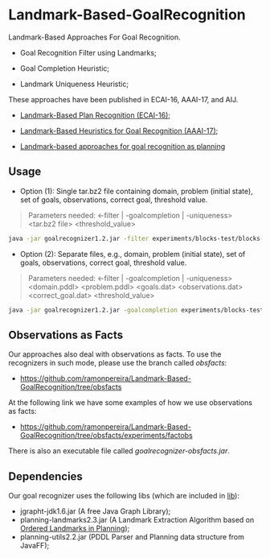 # Landmark-Based-GoalRecognition

Landmark-Based Approaches For Goal Recognition.

- Goal Recognition Filter using Landmarks;

- Goal Completion Heuristic;

- Landmark Uniqueness Heuristic;

These approaches have been published in ECAI-16, AAAI-17, and AIJ.

- [Landmark-Based Plan Recognition (ECAI-16)](https://arxiv.org/pdf/1604.01277.pdf);

- [Landmark-Based Heuristics for Goal Recognition (AAAI-17)](https://www.aaai.org/ocs/index.php/AAAI/AAAI17/paper/view/14666);

- [Landmark-based approaches for goal recognition as planning](https://doi.org/10.1016/j.artint.2019.103217)

## Usage

- Option (1): Single tar.bz2 file containing domain, problem (initial state), set of goals, observations, correct goal, threshold value.

> Parameters needed: <-filter | -goalcompletion | -uniqueness> <tar.bz2 file> <threshold_value>

```bash
java -jar goalrecognizer1.2.jar -filter experiments/blocks-test/blocks-test.tar.bz2 0
```

- Option (2): Separate files, e.g., domain, problem (initial state), set of goals, observations, correct goal, threshold value.

> Parameters needed: <-filter | -goalcompletion | -uniqueness> <domain.pddl> <problem.pddl> <goals.dat> <observations.dat> <correct_goal.dat> <threshold_value>

```bash
java -jar goalrecognizer1.2.jar -goalcompletion experiments/blocks-test/domain.pddl experiments/blocks-test/template.pddl experiments/blocks-test/hyps.dat experiments/blocks-test/obs.dat experiments/blocks-test/real_hyp.dat 0.1
```

## Observations as Facts

Our approaches also deal with observations as facts. To use the recognizers in such mode, please use the branch called *obsfacts*:

- https://github.com/ramonpereira/Landmark-Based-GoalRecognition/tree/obsfacts

At the following link we have some examples of how we use observations as facts:

- https://github.com/ramonpereira/Landmark-Based-GoalRecognition/tree/obsfacts/experiments/factobs

There is also an executable file called *goalrecognizer-obsfacts.jar*.

## Dependencies

Our goal recognizer uses the following libs (which are included in [lib](lib)):

- jgrapht-jdk1.6.jar (A free Java Graph Library);
- planning-landmarks2.3.jar (A Landmark Extraction Algorithm based on [Ordered Landmarks in Planning](https://www.aaai.org/Papers/JAIR/Vol22/JAIR-2208.pdf));
- planning-utils2.2.jar (PDDL Parser and Planning data structure from JavaFF);
